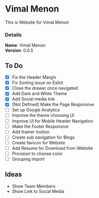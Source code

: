 # Vimal Menon

This is Website for Vimal Menon

### Details

<b>Name</b>: Vimal Menon
<br/>
<b>Version</b>: 0.0.5
<br/>

## To Do

- [x] Fix the Header Margin
- [x] Fix Sorting issue on Eslint
- [x] Close the drawer once navigated
- [x] Add Dark and White Theme
- [x] Add Social media link
- [x] [Not Defined] Make the Page Responsive
- [ ] Set up Google Analytics
- [ ] Improve the theme choosing UI
- [ ] Improve UI for Mobile Header Navigation
- [ ] Make the Footer Responsive
- [ ] Add framer motion
- [ ] Create sub navigation for Blogs
- [ ] Create favicon for Website
- [ ] Add Resume for Download from Website
- [ ] Provision to choose color
- [ ] Grouping import

## Ideas

- Show Team Members
- Show Link to Social Media
